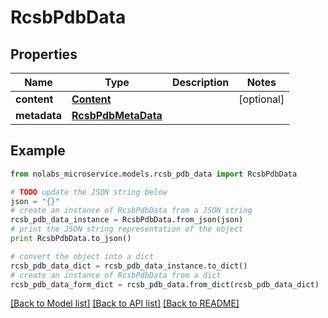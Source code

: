 # RcsbPdbData


## Properties

Name | Type | Description | Notes
------------ | ------------- | ------------- | -------------
**content** | [**Content**](Content.md) |  | [optional] 
**metadata** | [**RcsbPdbMetaData**](RcsbPdbMetaData.md) |  | 

## Example

```python
from nolabs_microservice.models.rcsb_pdb_data import RcsbPdbData

# TODO update the JSON string below
json = "{}"
# create an instance of RcsbPdbData from a JSON string
rcsb_pdb_data_instance = RcsbPdbData.from_json(json)
# print the JSON string representation of the object
print RcsbPdbData.to_json()

# convert the object into a dict
rcsb_pdb_data_dict = rcsb_pdb_data_instance.to_dict()
# create an instance of RcsbPdbData from a dict
rcsb_pdb_data_form_dict = rcsb_pdb_data.from_dict(rcsb_pdb_data_dict)
```
[[Back to Model list]](../README.md#documentation-for-models) [[Back to API list]](../README.md#documentation-for-api-endpoints) [[Back to README]](../README.md)


